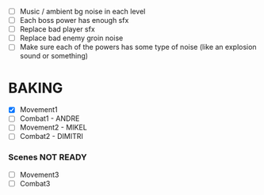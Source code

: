 - [ ] Music / ambient bg noise in each level
- [ ] Each boss power has enough sfx
- [ ] Replace bad player sfx
- [ ] Replace bad enemy groin noise
- [ ] Make sure each of the powers has some type of noise (like an explosion sound or something)

# BAKING
- [x] Movement1
- [ ] Combat1 - ANDRE
- [ ] Movement2 - MIKEL
- [ ] Combat2 - DIMITRI

### Scenes NOT READY
- [ ] Movement3
- [ ] Combat3
